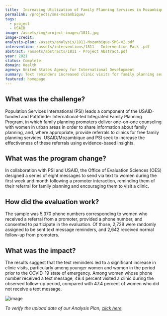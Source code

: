 ```yaml
---
title:  Increasing Utilization of Family Planning Services in Mozambique Through an SMS Intervention
permalink: /projects/sms-mozambique/
tags: 
  - project 
  - USAID
image: /assets/img/project-images/1811.jpg
image-credit: 
analysis-plan: /assets/analysis/1811-Mozambique-SMS-v2.pdf
intervention: /assets/interventions/1811 - Intervention Pack .pdf
abstract: /assets/abstracts/1811 - Project Abstract.pdf
year: 2021
status: Complete
domain: Health
agency: United States Agency for International Development
summary: Text reminders increased clinic visits for family planning services
featured: homepage
---
```

## What was the challenge?
Population Services International (PSI) leads a component of the USAID-funded and Pathfinder International-led Integrated Family Planning Program, in which family planning promoters deliver one-on-one counseling with women in urban areas in order to share information about family planning, and, where appropriate, provide referrals to clinics for free family planning services. USAID/Mozambique and PSI seek to increase the effectiveness of these referrals using evidence-based insights.

## What was the program change?
In collaboration with PSI and USAID, the Office of Evaluation Sciences (OES) designed a series of eight messages to send via text to women during the first week and month following a promoter interaction, reminding them of their referral for family planning and encouraging them to visit a clinic.

## How did the evaluation work?
The sample was 5,370 phone numbers corresponding to women who received a referral from a promoter, provided a phone number, and consented to participate in the evaluation. Of those, 2,728 were randomly assigned to be sent text message reminders, and 2,642 received normal follow-up from promoters.

## What was the impact?
The results suggest that the text reminders led to a significant increase in clinic visits, particularly among younger women and women in the period prior to the COVID-19 state of emergency. Among women whose phone number received a text message, 49.4 percent visited a clinic during the observed follow-up period, compared with 47.4 percent of women who did not receive a text message.

![image](https://oes.gsa.gov/assets/img/project-images/1811-graph.png)

<i>To verify the upload date of our Analysis Plan, <a href="https://github.com/gsa-oes/office-of-evaluation-sciences/commits/master/assets/analysis/1811-Mozambique-SMS-v2.pdf">click here</a>.</i>
